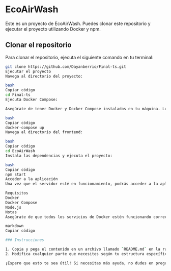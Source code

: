 # EcoAirWash

Este es un proyecto de EcoAirWash. Puedes clonar este repositorio y ejecutar el proyecto utilizando Docker y npm.

## Clonar el repositorio

Para clonar el repositorio, ejecuta el siguiente comando en tu terminal:

```bash
git clone https://github.com/Dayanberrio/Final-ts.git
Ejecutar el proyecto
Navega al directorio del proyecto:

bash
Copiar código
cd Final-ts
Ejecuta Docker Compose:

Asegúrate de tener Docker y Docker Compose instalados en tu máquina. Luego, ejecuta el siguiente comando:

bash
Copiar código
docker-compose up
Navega al directorio del frontend:

bash
Copiar código
cd EcoAirWash
Instala las dependencias y ejecuta el proyecto:

bash
Copiar código
npm start
Acceder a la aplicación
Una vez que el servidor esté en funcionamiento, podrás acceder a la aplicación en tu navegador en http://localhost:3000 (o el puerto que hayas configurado).

Requisitos
Docker
Docker Compose
Node.js
Notas
Asegúrate de que todos los servicios de Docker estén funcionando correctamente. Si encuentras problemas, verifica los logs en la terminal para obtener más información sobre el error.

markdown
Copiar código

### Instrucciones

1. Copia y pega el contenido en un archivo llamado `README.md` en la raíz de tu proyecto.
2. Modifica cualquier parte que necesites según tu estructura específica o requisitos del proyecto.

¡Espero que esto te sea útil! Si necesitas más ayuda, no dudes en preguntar.
